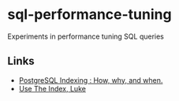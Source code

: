 # sql-performance-tuning
Experiments in performance tuning SQL queries


## Links
- [PostgreSQL Indexing : How, why, and when.](https://www.youtube.com/watch?v=clrtT_4WBAw)
- [Use The Index, Luke](https://use-the-index-luke.com/)
